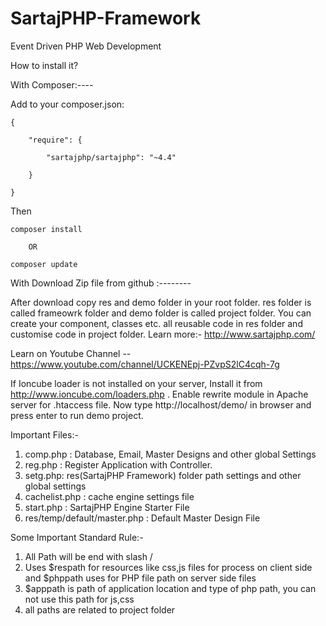 # SartajPHP-Framework
Event Driven PHP Web Development

How to install it?

With Composer:----

Add to your composer.json:

    {

        "require": {

            "sartajphp/sartajphp": "~4.4"

        }

    }


Then

	composer install

		OR

	composer update


With Download Zip file from github :--------

After download copy res and demo folder in your root folder. res folder is called frameowrk folder and demo folder is called 
project folder. You can create your component, classes etc. all reusable code in res folder and customise code in 
project folder. Learn more:- http://www.sartajphp.com/

Learn on Youtube Channel -- https://www.youtube.com/channel/UCKENEpj-PZvpS2lC4cqh-7g

If Ioncube loader is not installed on your server, Install it 
from http://www.ioncube.com/loaders.php .
Enable rewrite module in Apache server for .htaccess file.
Now type http://localhost/demo/ in browser and press enter to run demo project.

Important Files:-
1. comp.php : Database, Email, Master Designs and other global Settings
2. reg.php :  Register Application with Controller.
3. setg.php:  res(SartajPHP Framework) folder path settings and other global settings
4. cachelist.php : cache engine settings file
5. start.php : SartajPHP Engine Starter File
6. res/temp/default/master.php : Default Master Design File

Some Important Standard Rule:-
1. All Path will be end with slash /
2. Uses $respath for resources like css,js files for process on client side and $phppath uses for PHP file path on server side files
4. $apppath is path of application location and type of php path, you can not use this path for js,css
5. all paths are related to project folder
